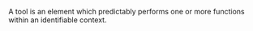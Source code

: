 A tool is an element which predictably performs one or more functions within an identifiable context.
